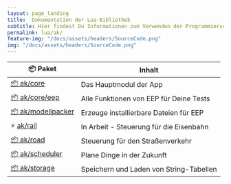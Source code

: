 ```yaml
---
layout: page_landing
title:  Dokumentation der Lua-Bibliothek
subtitle: Hier findest Du Informationen zum Verwenden der Programmierschnittstelle
permalink: lua/ak/
feature-img: "/docs/assets/headers/SourceCode.png"
img: "/docs/assets/headers/SourceCode.png"
---
```


<table class="table flex" style="width: 35em; max-width: inherit;">
  <thead>
    <tr>
      <th scope="col">📦&nbsp;Paket</th>
      <th scope="col">Inhalt</th>
    </tr>
  </thead>
  <tbody>
    <tr>
      <td><a href="core/">📦&nbsp;ak/core</a></td>
      <td>Das Hauptmodul der App</td>
    </tr>
    <tr>
      <td><a href="core/eep/">📦&nbsp;ak/core/eep</a></td>
      <td>Alle Funktionen von EEP für Deine Tests</td>
    </tr>
    <tr>
      <td><nobr><a href="modellpacker/">📦&nbsp;ak/modellpacker</a></nobr></td>
      <td>Erzeuge installierbare Dateien für EEP</td>
    </tr>
    <tr>
      <td>⚡&nbsp;<a class="text-muted" href="rail/">ak/rail</a></td>
      <td>In Arbeit<span class="text-muted"> - Steuerung für die Eisenbahn</span></td>
    </tr>
    <tr>
      <td><a href="road/">📦&nbsp;ak/road</a></td>
      <td>Steuerung für den Straßenverkehr</td>
    </tr>
    <tr>
      <td><a href="scheduler/">📦&nbsp;ak/scheduler</a></td>
      <td>Plane Dinge in der Zukunft</td>
    </tr>
    <tr>
      <td><a href="storage/">📦&nbsp;ak/storage</a></td>
      <td>Speichern und Laden von String-Tabellen</td>
    </tr>
  </tbody>
</table>
